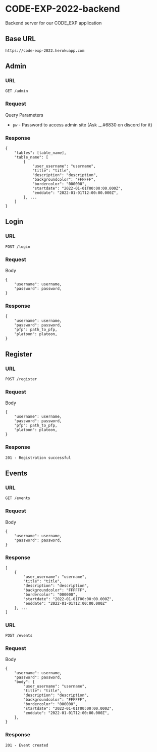 # CODE-EXP-2022-backend

Backend server for our CODE_EXP application

## Base URL

```
https://code-exp-2022.herokuapp.com
```

## Admin

### URL
```
GET /admin
```

### Request

Query Parameters
- `pw` - Password to access admin site (Ask ._.#6830 on discord for it)

### Response

```
{
    "tables": [table_name],
    "table_name": [
        {
            "user_username": "username",
            "title": "title",
            "description": "description",
            "backgroundcolor": "FFFFFF",
            "bordercolor": "000000",
            "startdate": "2022-01-01T00:00:00.000Z",
            "enddate": "2022-01-01T12:00:00.000Z",
        }, ...
    ]
}
```

## Login

### URL

```
POST /login
```

### Request

Body
```
{
    "username": username,
    "password": password,
}
```

### Response

```
{
    "username": username,
    "password": password,
    "pfp": path_to_pfp,
    "platoon": platoon,
}
```

## Register

### URL
```
POST /register
```

### Request

Body
```
{
    "username": username,
    "password": password,
    "pfp": path_to_pfp,
    "platoon": platoon,
}
```

### Response

```
201 - Registration successful
```

## Events

### URL
```
GET /events
```

### Request

Body
```
{
    "username": username,
    "password": password,
}
```

### Response

```
[
    {
        "user_username": "username",
        "title": "title",
        "description": "description",
        "backgroundcolor": "FFFFFF",
        "bordercolor": "000000",
        "startdate": "2022-01-01T00:00:00.000Z",
        "enddate": "2022-01-01T12:00:00.000Z"
    }, ...
]
```

### URL

```
POST /events
```

### Request

Body
```
{
    "username": username,
    "password": password,
    "body": {
        "user_username": "username",
        "title": "title",
        "description": "description",
        "backgroundcolor": "FFFFFF",
        "bordercolor": "000000",
        "startdate": "2022-01-01T00:00:00.000Z",
        "enddate": "2022-01-01T12:00:00.000Z",
    },
}
```

### Response

```
201 - Event created
```